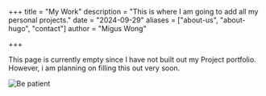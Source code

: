+++
title = "My Work"
description = "This is where I am going to add all my personal projects."
date = "2024-09-29"
aliases = ["about-us", "about-hugo", "contact"]
author = "Migus Wong"


+++

This page is currently empty since I have not built out my Project portfolio. However, i am planning on filling this out very soon.

![Be patient](https://i.giphy.com/media/v1.Y2lkPTc5MGI3NjExZHZrY2hnYjd2cDJieTYwdGtxOXg2b2QyYWxmcWl0OHA4djBrcjhzcSZlcD12MV9pbnRlcm5hbF9naWZfYnlfaWQmY3Q9Zw/cge9nG7e7wKWbMm9cY/giphy.gif)